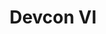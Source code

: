 ﻿---
number: 6
title: Devcon VI
description: 'The sixth edition of Devcon was originally planned for October 2020 in Bogota, Colombia to keep in-line with the annual tradition. However, due the global pandemic the event has been postponed until further notice. In the meantime, be sure to join us on the Road to Devcon initiatives with local events, quests, and much more.'
location: 'Bogota, Colombia'
image: ../../../static/assets/uploads/editions/devcon6.png
urls:
  - title: Road to Devcon
    url: https://www.devcon.org/
---
